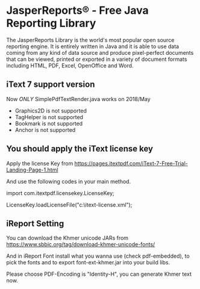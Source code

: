 # JasperReports® - Free Java Reporting Library

The JasperReports Library is the world's most popular open source reporting engine. 
It is entirely written in Java and it is able to use data coming from any kind of data source and 
produce pixel-perfect documents that can be viewed, printed or exported in a variety of document 
formats including HTML, PDF, Excel, OpenOffice and Word.


## iText 7 support version

Now *ONLY* SimplePdfTextRender.java works on 2018/May

- Graphics2D is not supported
- TagHelper is not supported
- Bookmark is not supported
- Anchor is not supported


## You should apply the iText license key

Apply the license Key from https://pages.itextpdf.com/iText-7-Free-Trial-Landing-Page-1.html

And use the following codes in your main method.

import com.itextpdf.licensekey.LicenseKey;

LicenseKey.loadLicenseFile("c:\\itext-license.xml");

## iReport Setting

You can download the Khmer unicode JARs from https://www.sbbic.org/tag/download-khmer-unicode-fonts/

And in iReport Font install what you wanna use (check pdf-embedded), to pick the fonts and to export font-ext-khmer.jar into your build libs.

Please choose PDF-Encoding is "Identity-H", you can generate Khmer text now.



